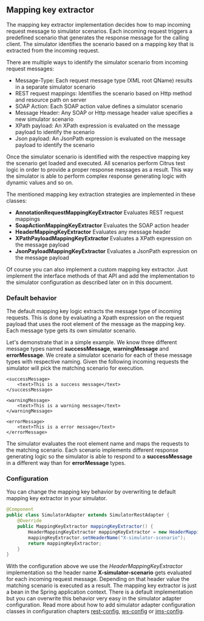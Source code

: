 ## Mapping key extractor

The mapping key extractor implementation decides how to map incoming request message to simulator scenarios. Each incoming request
triggers a predefined scenario that generates the response message for the calling client. The simulator identifies the scenario based 
on a mapping key that is extracted from the incoming request.

There are multiple ways to identify the simulator scenario from incoming request messages:

* Message-Type: Each request message type (XML root QName) results in a separate simulator scenario
* REST request mappings: Identifies the scenario based on Http method and resource path on server
* SOAP Action: Each SOAP action value defines a simulator scenario
* Message Header: Any SOAP or Http message header value specifies a new simulator scenario
* XPath payload: An XPath expression is evaluated on the message payload to identify the scenario
* Json payload: An JsonPath expression is evaluated on the message payload to identify the scenario

Once the simulator scenario is identified with the respective mapping key the scenario get loaded and executed. All scenarios perform Citrus test logic in order
to provide a proper response messages as a result. This way the simulator is able to perform complex response generating logic with dynamic values and so on. 

The mentioned mapping key extraction strategies are implemented in these classes:

* **AnnotationRequestMappingKeyExtractor** Evaluates REST request mappings
* **SoapActionMappingKeyExtractor** Evaluates the SOAP action header
* **HeaderMappingKeyExtractor** Evaluates any message header
* **XPathPayloadMappingKeyExtractor** Evaluates a XPath expression on the message payload
* **JsonPayloadMappingKeyExtractor** Evaluates a JsonPath expression on the message payload

Of course you can also implement a custom mapping key extractor. Just implement the interface methods of that API and add the implementation to the simulator 
configuration as described later on in this document.

### Default behavior

The default mapping key logic extracts the message type of incoming requests. This is done by evaluating a Xpath expression on the request payload that uses the root element of the message as the
mapping key. Each message type gets its own simulator scenario.

Let's demonstrate that in a simple example. We know three different message types named **successMessage**, **warningMessage** and **errorMessage**. We create a simulator scenario for each of these message types with
respective naming. Given the following incoming requests the simulator will pick the matching scenario for execution. 

```
<successMessage>
    <text>This is a success message</text>
</successMessage>

<warningMessage>
    <text>This is a warning message</text>
</warningMessage>

<errorMessage>
    <text>This is a error message</text>
</errorMessage>
```

The simulator evaluates the root element name and maps the requests to the matching scenario. Each scenario implements different response generating logic so the simulator is able to respond to a **successMessage** in a different
way than for **errorMessage** types.

### Configuration

You can change the mapping key behavior by overwriting te default mapping key extractor in your simulator.

```java
@Component
public class SimulatorAdapter extends SimulatorRestAdapter {
    @Override
    public MappingKeyExtractor mappingKeyExtractor() {
        HeaderMappingKeyExtractor mappingKeyExtractor = new HeaderMappingKeyExtractor();
        mappingKeyExtractor.setHeaderName("X-simulator-scenario");
        return mappingKeyExtractor;
    } 
}
```

With the configuration above we use the *HeaderMappingKeyExtractor* implementation so the header name **X-simulator-scenario** gets evaluated for each incoming request message. 
Depending on that header value the matching scenario is executed as a result. The mapping key extractor is just a bean in the Spring application context. There is a default implementation but you can overwrite
this behavior very easy in the simulator adapter configuration. Read more about how to add simulator adapter configuration classes in configuration chapters [rest-config](rest-config.md), [ws-config](ws-config.md) 
or [jms-config](jms-config.md).